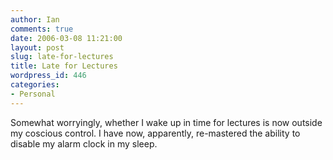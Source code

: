 ```yaml
---
author: Ian
comments: true
date: 2006-03-08 11:21:00
layout: post
slug: late-for-lectures
title: Late for Lectures
wordpress_id: 446
categories:
- Personal
---
```


Somewhat worryingly, whether I wake up in time for lectures is now outside my coscious control.  I have now, apparently, re-mastered the ability to disable my alarm clock in my sleep.
